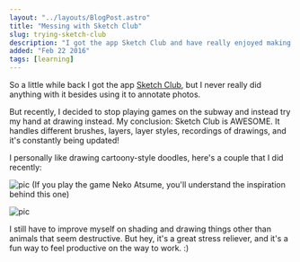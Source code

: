 ```yaml
---
layout: "../layouts/BlogPost.astro"
title: "Messing with Sketch Club"
slug: trying-sketch-club
description: "I got the app Sketch Club and have really enjoyed making some fun drawings!"
added: "Feb 22 2016"
tags: [learning]
---
```


So a little while back I got the app [Sketch Club](http://app.sketchclub.com/), but I never really did anything with it besides using it to annotate photos.

But recently, I decided to stop playing games on the subway and instead try my hand at drawing instead.  My conclusion: Sketch Club is AWESOME.
It handles different brushes, layers, layer styles, recordings of drawings, and it's constantly being updated!

I personally like drawing cartoony-style doodles, here's a couple that I did recently:

![pic](/assets/freakingtubbs.jpg)
(If you play the game Neko Atsume, you'll understand the inspiration behind this one)

![pic](/assets/totto.jpg)

I still have to improve myself on shading and drawing things other than animals that seem destructive.  But hey, it's a great stress reliever, and it's a fun way to feel productive on the way to work. :)
